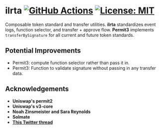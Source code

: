 # ilrta [![GitHub Actions][gha-badge]][gha] [![License: MIT][license-badge]][license]

[gha]: https://github.com/kyscott18/ilrta/actions
[gha-badge]: https://github.com/kyscott18/ilrta/actions/workflows/main.yml/badge.svg
[license]: https://opensource.org/licenses/MIT
[license-badge]: https://img.shields.io/badge/License-MIT-blue.svg

Composable token standard and transfer utilities. **ilrta** standardizes event logs, function selector, and transfer + approve flow. **Permit3** implements `transferBySignature` for all current and future token standards.

## Potential Improvements

- Permit3: compute function selector rather than pass it in.
- Permit3: Function to validate signature without passing in any transfer data.

## Acknowledgements

- **Uniswap's permit2**
- **Uniswap's v3-core**
- **Noah Zinsmeister and Sara Reynolds**
- **Solmate**
- [**This Twitter thread**](https://twitter.com/pcaversaccio/status/1645084293989822466?s=20)
